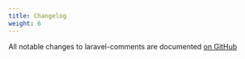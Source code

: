 ```yaml
---
title: Changelog
weight: 6
---
```


All notable changes to laravel-comments are documented [on GitHub](https://github.com/spatie/laravel-comments/blob/main/CHANGELOG.md)
